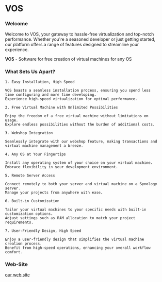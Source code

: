 # VOS

### Welcome
Welcome to VOS, your gateway to hassle-free virtualization and top-notch performance. Whether you're a seasoned developer or just getting started, our platform offers a range of features designed to streamline your experience.

**VOS** - Software for free creation of virtual machines for any OS


### What Sets Us Apart?

    1. Easy Installation, High Speed
    
    VOS boasts a seamless installation process, ensuring you spend less time configuring and more time developing.
    Experience high-speed virtualization for optimal performance.
    
    2. Free Virtual Machine with Unlimited Possibilities
    
    Enjoy the freedom of a free virtual machine without limitations on usage.
    Explore endless possibilities without the burden of additional costs.
    
    3. Webshop Integration
    
    Seamlessly integrate with our webshop feature, making transactions and virtual machine management a breeze.
    
    4. Any OS at Your Fingertips
    
    Install any operating system of your choice on your virtual machine.
    Embrace flexibility in your development environment.
    
    5. Remote Server Access
    
    Connect remotely to both your server and virtual machine on a Synology server.
    Manage your projects from anywhere with ease.
    
    6. Built-in Customization
    
    Tailor your virtual machines to your specific needs with built-in customization options.
    Adjust settings such as RAM allocation to match your project requirements.
    
    7. User-Friendly Design, High Speed
    
    Enjoy a user-friendly design that simplifies the virtual machine creation process.
    Benefit from high-speed operations, enhancing your overall workflow comfort.

### Web-Site
[our web site](https://vos.framer.website/)
